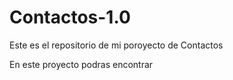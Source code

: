# Contactos-1.0
Este es el repositorio de mi poroyecto de Contactos

En este proyecto podras encontrar 